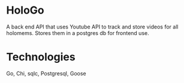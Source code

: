 # HoloGo
A back end API that uses Youtube API to track and store videos
for all holomems. Stores them in a postgres db for frontend use.

# Technologies
Go, Chi, sqlc, Postgresql, Goose

